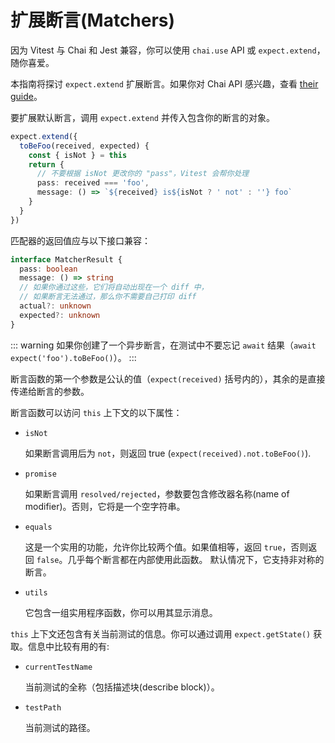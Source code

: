 # 扩展断言(Matchers)

因为 Vitest 与 Chai 和 Jest 兼容，你可以使用 `chai.use` API 或 `expect.extend`，随你喜爱。

本指南将探讨 `expect.extend` 扩展断言。如果你对 Chai API 感兴趣，查看 [their guide](https://www.chaijs.com/guide/plugins/)。

要扩展默认断言，调用 `expect.extend` 并传入包含你的断言的对象。

```ts
expect.extend({
  toBeFoo(received, expected) {
    const { isNot } = this
    return {
      // 不要根据 isNot 更改你的 "pass"，Vitest 会帮你处理
      pass: received === 'foo',
      message: () => `${received} is${isNot ? ' not' : ''} foo`
    }
  }
})
```

匹配器的返回值应与以下接口兼容：

```ts
interface MatcherResult {
  pass: boolean
  message: () => string
  // 如果你通过这些，它们将自动出现在一个 diff 中，
  // 如果断言无法通过，那么你不需要自己打印 diff
  actual?: unknown
  expected?: unknown
}
```

::: warning
如果你创建了一个异步断言，在测试中不要忘记 `await` 结果（`await expect('foo').toBeFoo()`）。
:::

断言函数的第一个参数是公认的值（`expect(received)` 括号内的），其余的是直接传递给断言的参数。

断言函数可以访问 `this` 上下文的以下属性：

- `isNot`

  如果断言调用后为 `not`，则返回 true (`expect(received).not.toBeFoo()`).

- `promise`

  如果断言调用 `resolved/rejected`，参数要包含修改器名称(name of modifier)。否则，它将是一个空字符串。

- `equals`

  这是一个实用的功能，允许你比较两个值。如果值相等，返回 `true`，否则返回 `false`。几乎每个断言都在内部使用此函数。
  默认情况下，它支持非对称的断言。

- `utils`

  它包含一组实用程序函数，你可以用其显示消息。

`this` 上下文还包含有关当前测试的信息。你可以通过调用 `expect.getState()` 获取。信息中比较有用的有:

- `currentTestName`

  当前测试的全称（包括描述块(describe block)）。

- `testPath`

  当前测试的路径。
